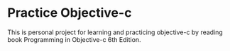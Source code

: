 # Practice Objective-c

This is personal project for learning and practicing objective-c by reading book Programming in Objective-c 6th Edition.
